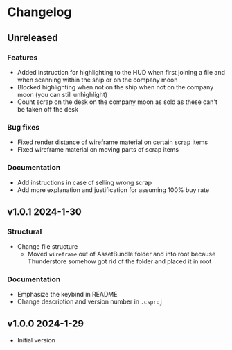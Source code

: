 # Changelog

## Unreleased
### Features
- Added instruction for highlighting to the HUD when first joining a file and when scanning within the ship or on the company moon
- Blocked highlighting when not on the ship when not on the company moon (you can still unhighlight)
- Count scrap on the desk on the company moon as sold as these can't be taken off the desk
### Bug fixes
- Fixed render distance of wireframe material on certain scrap items
- Fixed wireframe material on moving parts of scrap items
### Documentation
- Add instructions in case of selling wrong scrap
- Add more explanation and justification for assuming 100% buy rate
## v1.0.1 2024-1-30
### Structural
- Change file structure
  - Moved `wireframe` out of AssetBundle folder and into root because Thunderstore somehow got rid of the folder and placed it in root
### Documentation
- Emphasize the keybind in README
- Change description and version number in `.csproj`
## v1.0.0 2024-1-29
- Initial version